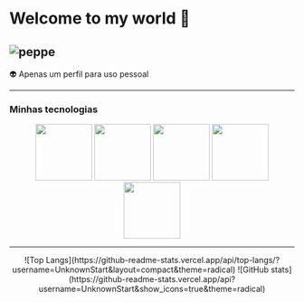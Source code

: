 # Welcome to my world 👋

![peppe](https://steamuserimages-a.akamaihd.net/ugc/954101135156565426/21D9841F8E03ED30D91A7720388E1E8D3A464FC0/?imw=5000&imh=5000&ima=fit&impolicy=Letterbox&imcolor=%23000000&letterbox=false)
---

👽 Apenas um perfil para uso pessoal

---

### Minhas tecnologias

<p align="center">
<img src="https://cdn.jsdelivr.net/gh/devicons/devicon@latest/icons/csharp/csharp-line.svg" width="100px"/>
<img src="https://cdn.jsdelivr.net/gh/devicons/devicon@latest/icons/dotnetcore/dotnetcore-original.svg" width="100px"/>
<img src="https://cdn.jsdelivr.net/gh/devicons/devicon@latest/icons/microsoftsqlserver/microsoftsqlserver-plain-wordmark.svg" width="100px"/>
<img src="https://cdn.jsdelivr.net/gh/devicons/devicon@latest/icons/python/python-original-wordmark.svg" width="100px"/>
<img src="https://cdn.jsdelivr.net/gh/devicons/devicon@latest/icons/linux/linux-plain.svg" width="100px"/>
</p>

---          

<p align="center">
![Top Langs](https://github-readme-stats.vercel.app/api/top-langs/?username=UnknownStart&layout=compact&theme=radical)
![GitHub stats](https://github-readme-stats.vercel.app/api?username=UnknownStart&show_icons=true&theme=radical)
</p>
          


<!--
**UnknownStart/UnknownStart** is a ✨ _special_ ✨ repository because its `README.md` (this file) appears on your GitHub profile.

Here are some ideas to get you started:

- 🔭 I’m currently working on ...
- 🌱 I’m currently learning ...
- 👯 I’m looking to collaborate on ...
- 🤔 I’m looking for help with ...
- 💬 Ask me about ...
- 📫 How to reach me: ...
- 😄 Pronouns: ...
- ⚡ Fun fact: ...
-->
